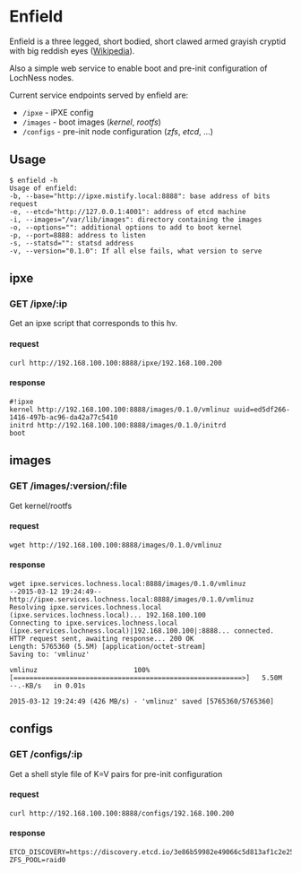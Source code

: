 # Enfield

Enfield is a three legged, short bodied, short clawed armed grayish cryptid with
big reddish eyes ([Wikipedia](http://en.wikipedia.org/wiki/Enfield_Monster)).

Also a simple web service to enable boot and pre-init configuration of LochNess
nodes.

Current service endpoints served by enfield are:

 - `/ipxe` - iPXE config
 - `/images` - boot images (_kernel_, _rootfs_)
 - `/configs` - pre-init node configuration (_zfs_, _etcd_, ...)

## Usage

    $ enfield -h
    Usage of enfield:
    -b, --base="http://ipxe.mistify.local:8888": base address of bits request
    -e, --etcd="http://127.0.0.1:4001": address of etcd machine
    -i, --images="/var/lib/images": directory containing the images
    -o, --options="": additional options to add to boot kernel
    -p, --port=8888: address to listen
    -s, --statsd="": statsd address
    -v, --version="0.1.0": If all else fails, what version to serve

## ipxe

### GET /ipxe/:ip

Get an ipxe script that corresponds to this hv.

#### request

    curl http://192.168.100.100:8888/ipxe/192.168.100.200

#### response

    #!ipxe
    kernel http://192.168.100.100:8888/images/0.1.0/vmlinuz uuid=ed5df266-1416-497b-ac96-da42a77c5410
    initrd http://192.168.100.100:8888/images/0.1.0/initrd
    boot

## images

### GET /images/:version/:file

Get kernel/rootfs

#### request

    wget http://192.168.100.100:8888/images/0.1.0/vmlinuz

#### response

    wget ipxe.services.lochness.local:8888/images/0.1.0/vmlinuz
    --2015-03-12 19:24:49--  http://ipxe.services.lochness.local:8888/images/0.1.0/vmlinuz
    Resolving ipxe.services.lochness.local (ipxe.services.lochness.local)... 192.168.100.100
    Connecting to ipxe.services.lochness.local (ipxe.services.lochness.local)|192.168.100.100|:8888... connected.
    HTTP request sent, awaiting response... 200 OK
    Length: 5765360 (5.5M) [application/octet-stream]
    Saving to: 'vmlinuz'

    vmlinuz                        100%[=========================================================>]   5.50M  --.-KB/s   in 0.01s

    2015-03-12 19:24:49 (426 MB/s) - 'vmlinuz' saved [5765360/5765360]

## configs

### GET /configs/:ip

Get a shell style file of K=V pairs for pre-init configuration

#### request

    curl http://192.168.100.100:8888/configs/192.168.100.200

#### response

    ETCD_DISCOVERY=https://discovery.etcd.io/3e86b59982e49066c5d813af1c2e2579cbf573de
    ZFS_POOL=raid0
